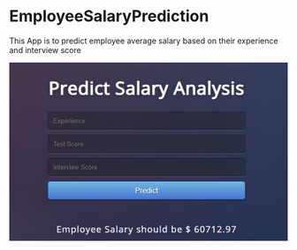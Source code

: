 # EmployeeSalaryPrediction
This App is to predict employee average salary based on their experience and interview score


![Screenshot](img.png)
